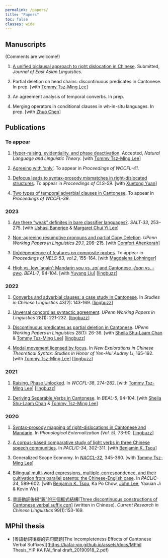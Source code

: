 ```yaml
---
permalink: /papers/
title: "Papers"
toc: false
classes: wide
---
```


## Manuscripts
(Comments are welcome!)

1. [A unified biclausal approach to right dislocation in Chinese](https://lingbuzz.net/lingbuzz/007912). Submitted, *Journal of East Asian Linguistics*.

1. Partial deletion on head chains: discontinuous predicates in Cantonese. In prep. [with [Tommy Tsz-Ming Lee](https://tszminglee.github.io/)]

1. An agreement analysis of temporal converbs. In prep.

1. Merging operators in conditional clauses in wh-in-situ languages. In prep. [with [Zhuo Chen](https://www.zhuochenlinguist.com/)]

## Publications

### To appear

1. [Hyper-raising, evidentiality, and phase deactivation](https://lingbuzz.net/lingbuzz/006471). Accepted, *Natural Language and Linguistic Theory*. [with [Tommy Tsz-Ming Lee](https://tszminglee.github.io/)] 

1. [Agreeing with ‘only’](https://ling.auf.net/lingbuzz/007525). To appear in *Proceedings of WCCFL-41*.

1. [Defocus leads to syntax-prosody mismatches in right-dislocated structures](https://ling.auf.net/lingbuzz/007505). To appear in *Proceedings of CLS-59*. [with [Xuetong Yuan](https://kathyuan28.github.io/)]

1. [Two types of temporal adverbial clauses in Cantonese](https://ling.auf.net/lingbuzz/006288). To appear in *Proceedings of WCCFL-39*.


### 2023

1. [Are there “weak” definites in bare classifier languages?](https://ling.auf.net/lingbuzz/007526). *SALT-33*, 253–275. [with [Ushasi Banerjee](https://ling.yale.edu/people/ushasi-banerjee) & [Margaret Chui Yi Lee](https://linguistics.uconn.edu/person/margaret-chui-yi-lee/)]

1. [Non-agreeing resumptive pronouns and partial Copy Deletion](https://ling.auf.net/lingbuzz/006841). *UPenn Working Papers in Linguistics 29.1*, 206–215. [with [Comfort Ahenkorah](https://ling.yale.edu/people/comfort-ahenkorah)]

1. [(In)dependence of features on composite probes](https://ling.auf.net/lingbuzz/007530). To appear in *Proceedings of NELS-53, vol.2*, 155–164. [with [Magdalena Lohninger](https://lenalohninger.wordpress.com/)]

1. [High vs. low ‘again’: Mandarin *you* vs. *zai* and Cantonese *-faan* vs. *-gwo*](https://kb.osu.edu/bitstream/handle/1811/103526/BEAL_v7_Liu_Yip_94.pdf?sequence=1&isAllowed=y). *BEAL-7*, 94-104. [with [Yuyang Liu](https://ling.yale.edu/people/yuyang-liu)] [[lingbuzz](https://ling.auf.net/lingbuzz/007549)]

### 2022

1. [Converbs and adverbial clauses: a case study in Cantonese](https://sciendo.com/article/10.2478/scl-2022-0006). In *Studies in Chinese Linguistics* 43(2): 143-169. [[lingbuzz](https://ling.auf.net/lingbuzz/006569)]

1. [Unversal concord as syntactic agreement](https://repository.upenn.edu/pwpl/vol28/iss1/25/). *UPenn Working Papers in Linguistics* 28(1): 221-232. [[lingbuzz](https://ling.auf.net/lingbuzz/006299)]

1. [Discontinuous predicates as partial deletion in Cantonese](https://repository.upenn.edu/pwpl/vol28/iss1/5/). *UPenn Working Papers in Linguistics* 28(1): 26-36. [with [Sheila Shu-Laam Chan](https://sheilaslchan.github.io/) & [Tommy Tsz-Ming Lee](https://tszminglee.github.io/)] [[lingbuzz](https://ling.auf.net/lingbuzz/006283)]

1. [Modal movement licensed by focus](https://www.jbe-platform.com/content/books/9789027258175-la.272.06yip). In *New Explorations in Chinese Theoretical Syntax: Studies in Honor of Yen-Hui Audrey Li*, 165-192.  [with [Tommy Tsz-Ming Lee](https://tszminglee.github.io/)] [[lingbuzz](https://ling.auf.net/lingbuzz/006281)]

### 2021

1. [Raising, Phase Unlocked](http://www.lingref.com/cpp/wccfl/38/abstract3572.html). In *WCCFL-38*, 274-282. [with [Tommy Tsz-Ming Lee](https://tszminglee.github.io/)] [[lingbuzz](https://ling.auf.net/lingbuzz/006280)]

1. [Deriving Separable Verbs in Cantonese](https://kb.osu.edu/handle/1811/92948). In *BEAL-5*, 94-104. [with [Sheila Shu-Laam Chan](https://sheilaslchan.github.io/) & [Tommy Tsz-Ming Lee](https://tszminglee.github.io/)]

### 2020 

1. [Syntax-prosody mapping of right-dislocations in Cantonese and Mandarin](https://sapporo-u.repo.nii.ac.jp/?action=repository_uri&item_id=7728&file_id=22&file_no=1). In *Phonological Externalization (Vol. 5)*, 73-90. [[lingbuzz](https://ling.auf.net/lingbuzz/007506)]

1. [A corpus-based comparative study of light verbs in three Chinese speech communities](https://aclanthology.org/2020.paclic-1.35/). In *PACLIC-34*, 302-311. [with [Benjamin K. Tsou](https://lt.cityu.edu.hk/People/Peop_peopleProfile.asp?peop_rkcl=1&peop_StfID=134)]

1. Generalized Scope Economy. In [*NACCL-32*](https://drive.google.com/drive/folders/1OmSblMCKfrwF36JopSRAaa8RErgqCThY), 345-360. [with [Tommy Tsz-Ming Lee](https://tszminglee.github.io/)]

1. [Bilingual multi-word expressions, multiple-correspondence, and their cultivation from parallel patents: the Chinese-English case](https://aclanthology.org/2020.paclic-1.68/). In *PACLIC-34*, 589-602. [with [Benjamin K. Tsou](https://lt.cityu.edu.hk/People/Peop_peopleProfile.asp?peop_rkcl=1&peop_StfID=134), Ka Po Chow, [John Lee](http://www2.lt.cityu.edu.hk/~jsylee/), Yaxuan Ji & Kevin Wu]

1. [粵語動詞後綴“親”的三個框式結構[Three discontinuous constructions of Cantonese verbal suffix *can*]](http://www.cuhk.edu.hk/ics/clrc/crcl_99_1/yip.pdf) (written in Chinese). *Current Research in Chinese Linguistics* 99(1):153-169.


## MPhil thesis
- [粵語動詞後綴的完句問題[The Incompleteness Effects of Cantonese Verbal Suffixes]](https://kafai-yip.github.io/assets/docs/MPhil Thesis_YIP KA FAI_final draft_20190918_2.pdf)

